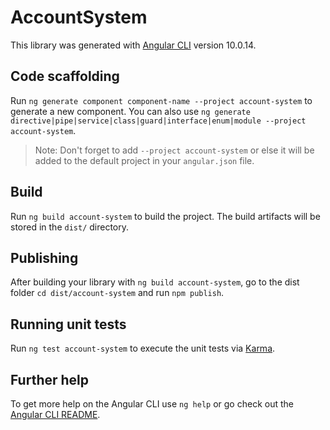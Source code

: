 # AccountSystem

This library was generated with [Angular CLI](https://github.com/angular/angular-cli) version 10.0.14.

## Code scaffolding

Run `ng generate component component-name --project account-system` to generate a new component. You can also use `ng generate directive|pipe|service|class|guard|interface|enum|module --project account-system`.
> Note: Don't forget to add `--project account-system` or else it will be added to the default project in your `angular.json` file. 

## Build

Run `ng build account-system` to build the project. The build artifacts will be stored in the `dist/` directory.

## Publishing

After building your library with `ng build account-system`, go to the dist folder `cd dist/account-system` and run `npm publish`.

## Running unit tests

Run `ng test account-system` to execute the unit tests via [Karma](https://karma-runner.github.io).

## Further help

To get more help on the Angular CLI use `ng help` or go check out the [Angular CLI README](https://github.com/angular/angular-cli/blob/master/README.md).

